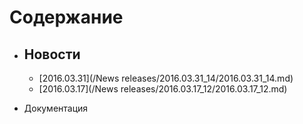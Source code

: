 # Содержание
* ## Новости

   * [2016.03.31](/News releases/2016.03.31_14/2016.03.31_14.md)  
   * [2016.03.17](/News releases/2016.03.17_12/2016.03.17_12.md)

* Документация
